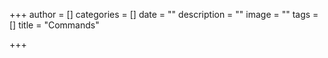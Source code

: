 +++
author = []
categories = []
date = ""
description = ""
image = ""
tags = []
title = "Commands"

+++

